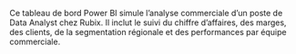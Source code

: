 Ce tableau de bord Power BI simule l’analyse commerciale d’un poste de Data Analyst chez Rubix. 
Il inclut le suivi du chiffre d’affaires, des marges, des clients, de la segmentation régionale et des performances par équipe commerciale.

